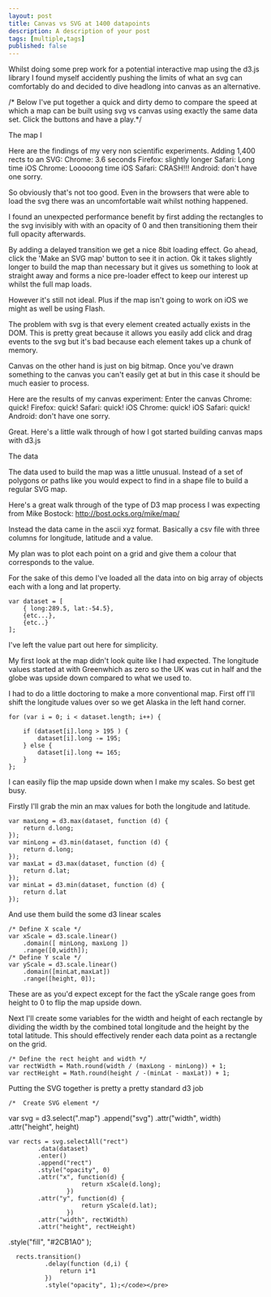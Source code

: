 ```yaml
---
layout: post
title: Canvas vs SVG at 1400 datapoints
description: A description of your post
tags: [multiple,tags]
published: false
---
```


Whilst doing some prep work for a potential interactive map using the d3.js library I found myself accidently pushing the limits of what an svg can comfortably do and decided to dive headlong into canvas as an alternative.<!--more-->

/* Below I've put together a quick and dirty demo to compare the speed at which a map can be built using svg vs canvas using exactly the same data set. Click the buttons and have a play.*/

The map I 

Here are the findings of my very non scientific experiments.
Adding 1,400 rects to an SVG:
Chrome: 3.6 seconds
Firefox: slightly longer
Safari: Long time
iOS Chrome: Looooong time
iOS Safari: CRASH!!!
Android: don't have one sorry.

So obviously that's not too good. Even in the browsers that were able to load the svg there was an uncomfortable wait whilst nothing happened.

I found an unexpected performance benefit by first adding the rectangles to the svg invisibly with with an opacity of 0 and then transitioning them their full opacity afterwards.

By adding a delayed transition we get a nice 8bit loading effect. Go ahead, click the 'Make an SVG map' button to see it in action. Ok it takes slightly longer to build the map than necessary but it gives us something to look at straight away and forms a nice pre-loader effect to keep our interest up whilst the full map loads.

However it's still not ideal. Plus if the map isn't going to work on iOS we might as well be using Flash. 

The problem with svg is that every element created actually exists in the DOM. This is pretty great because it allows you easily add click and drag events to the svg but it's bad because each element takes up a chunk of memory.

Canvas on the other hand is just on big bitmap. Once you've drawn something to the canvas you can't easily get at but in this case it should be much easier to process.

Here are the results of my canvas experiment:
Enter the canvas 
Chrome: quick!
Firefox: quick!
Safari: quick!
iOS Chrome: quick!
iOS Safari: quick!
Android: don't have one sorry.

Great. Here's a little walk through of how I got started building canvas maps with d3.js

The data

The data used to build the map was a little unusual. Instead of a set of polygons or paths like you would expect to find in a shape file to build a regular SVG map.

Here's a great walk through of the type of D3 map process I was expecting from Mike Bostock:
http://bost.ocks.org/mike/map/

Instead the data came in the ascii xyz format. Basically a csv file with three columns for longitude, latitude and a value.

My plan was to plot each point on a grid and give them a colour that corresponds to the value. 

For the sake of this demo I've loaded all the data into on big array of objects each with a long and lat property.

	var dataset = [	
		{ long:289.5, lat:-54.5},
		{etc...},
		{etc..}
	];

I've left the value part out here for simplicity.

My first look at the map didn't look quite like I had expected. The longitude values started at with Greenwhich as zero so the UK was cut in half and the globe was upside down compared to what we used to.

I had to do a little doctoring to make a more conventional map. First off I'll shift the longitude values over so we get Alaska in the left hand corner.

	for (var i = 0; i < dataset.length; i++) {
  
		if (dataset[i].long > 195 ) {
			dataset[i].long -= 195;
		} else {
			dataset[i].long += 165;
		}
	};

I can easily flip the map upside down when I make my scales. So best get busy.

Firstly I'll grab the min an max values for both the longitude and latitude.

	var maxLong = d3.max(dataset, function (d) {
		return d.long;
	});
	var minLong = d3.min(dataset, function (d) {
		return d.long;
	});
	var maxLat = d3.max(dataset, function (d) {
		return d.lat;
	});
	var minLat = d3.min(dataset, function (d) {
		return d.lat
	});

And use them build the some d3 linear scales

	/* Define X scale */
	var xScale = d3.scale.linear()
		.domain([ minLong, maxLong ])
		.range([0,width]);
	/* Define Y scale */
	var yScale = d3.scale.linear()
		.domain([minLat,maxLat])
		.range([height, 0]);

These are as you'd expect except for the fact the yScale range goes from height to 0 to flip the map upside down.

Next I'll create some variables for the width and height of each rectangle by dividing the width by the combined total longitude and the height by the total latitude. This should effectively render each data point as a rectangle on the grid. 

	/* Define the rect height and width */
	var rectWidth = Math.round(width / (maxLong - minLong)) + 1;
	var rectHeight = Math.round(height / -(minLat - maxLat)) + 1;

Putting the SVG together is pretty a pretty standard d3 job

	/*	Create SVG element */
var svg = d3.select(".map")
		.append("svg")
		.attr("width", width)
		.attr("height", height)

	var rects = svg.selectAll("rect")
			.data(dataset)
			.enter()
			.append("rect")
			.style("opacity", 0)
			.attr("x", function(d) {
						return xScale(d.long);
					})
			.attr("y", function(d) {
						return yScale(d.lat);
					})
			.attr("width", rectWidth)
			.attr("height", rectHeight)
  .style("fill", "#2CB1A0" );


      rects.transition()
			  .delay(function (d,i) {
				  return i*1
			  })
			  .style("opacity", 1);</code></pre>
  







